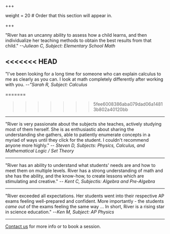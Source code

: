 +++

weight = 20  # Order that this section will appear in.

+++

"River has an uncanny ability to assess how a child learns, and then individualize her teaching methods to obtain the best results from that child." *--Juliean C, Subject: Elementary School Math* 

<<<<<<< HEAD
---

"I've been looking for a long time for someone who can explain calculus to me as clearly as you can. I look at math completely differently after working with you. --*"Sarah R, Subject: Calculus*  

=======
>>>>>>> 5fee6008386aba079dad06a14813b802a40120bb
--- 

"River is very passionate about the subjects she teaches, actively studying most of them herself. She is as enthusiastic about sharing the understanding she gathers, able to patiently enumerate concepts in a myriad of ways until they click for the student. I couldn't recommend anyone more highly." -- *Steven D, Subjects: Physics, Calculus, and Mathematical Logic / Set Theory* 

---

"River has an ability to understand what students' needs are and how to meet them on multiple levels. River has a strong understanding of math and she has the ability, and the know-how, to create lessons which are stimulating and creative." *-- Kent C, Subjectis: Algebra and Pre-Algebra*

---

"River exceeded all expectations. Her students went into their respective AP exams feeling well-prepared and confident. More importantly - the students *came out* of the exams feeling the same way ... In short, River is a rising star in science education." --*Ken M, Subject: AP Physics* 

---

[Contact us](/about#contact.md) for more info or to book a session. 
